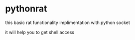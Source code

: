 # pythonrat
this basic rat functionality implimentation with python socket



it will help you to get shell access
